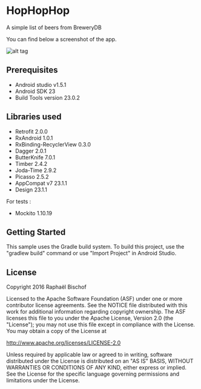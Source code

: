 # HopHopHop
A simple list of beers from BreweryDB

You can find below a screenshot of the app.

![alt tag](http://raphaelbischof.fr/img/screenmin5.png)

Prerequisites
--------------
* Android studio v1.5.1
* Android SDK 23
* Build Tools version 23.0.2

Libraries used
--------------
* Retrofit 2.0.0
* RxAndroid 1.0.1
* RxBinding-RecyclerView 0.3.0
* Dagger 2.0.1
* ButterKnife 7.0.1
* Timber 2.4.2
* Joda-Time 2.9.2
* Picasso 2.5.2
* AppCompat v7 23.1.1
* Design 23.1.1

For tests : 
* Mockito 1.10.19


Getting Started
---------------
This sample uses the Gradle build system.  To build this project, use the
"gradlew build" command or use "Import Project" in Android Studio.

License
-------
Copyright 2016 Raphaël Bischof

Licensed to the Apache Software Foundation (ASF) under one or more contributor
license agreements.  See the NOTICE file distributed with this work for
additional information regarding copyright ownership.  The ASF licenses this
file to you under the Apache License, Version 2.0 (the "License"); you may not
use this file except in compliance with the License.  You may obtain a copy of
the License at

http://www.apache.org/licenses/LICENSE-2.0

Unless required by applicable law or agreed to in writing, software
distributed under the License is distributed on an "AS IS" BASIS, WITHOUT
WARRANTIES OR CONDITIONS OF ANY KIND, either express or implied.  See the
License for the specific language governing permissions and limitations under
the License.
